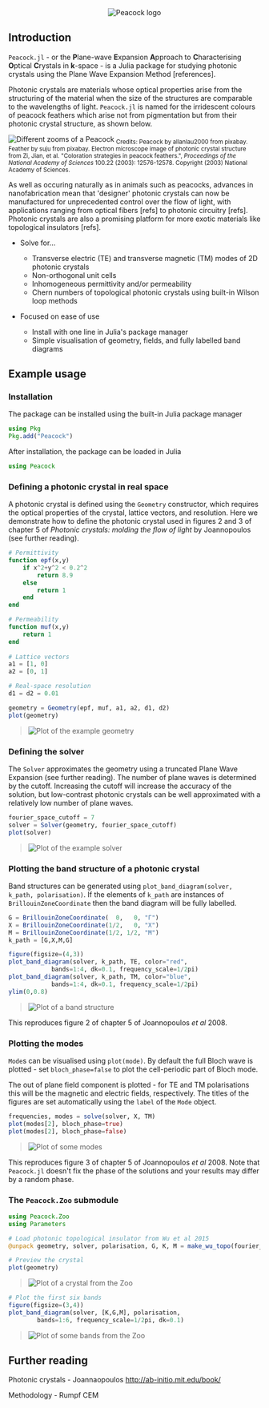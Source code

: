 <div align="center">
<img src="logo.png" alt="Peacock logo"></img>
</div>

## Introduction

`Peacock.jl` - or the **P**lane-wave **E**xpansion **A**pproach to **C**haracterising **O**ptical **C**rystals in **k**-space - is a Julia package for studying photonic crystals using the Plane Wave Expansion Method [references].

Photonic crystals are materials whose optical properties arise from the structuring of the material when the size of the structures are comparable to the wavelengths of light. `Peacock.jl` is named for the irridescent colours of peacock feathers which arise not from pigmentation but from their photonic crystal structure, as shown below.

![Different zooms of a Peacock](zoom.png)
<sub>Credits: Peacock by allanlau2000 from pixabay. Feather by suju from pixabay. Electron microscope image of photonic crystal structure from Zi, Jian, et al. "Coloration strategies in peacock feathers.",  *Proceedings of the National Academy of Sciences* 100.22 (2003): 12576-12578. Copyright (2003) National Academy of Sciences.</sub>

As well as occuring naturally as in animals such as peacocks, advances in nanofabrication mean that 'designer' photonic crystals can now be manufactured for unprecedented control over the flow of light, with applications ranging from optical fibers [refs] to photonic circuitry [refs]. Photonic crystals are also a promising platform for more exotic materials like topological insulators [refs].

* Solve for...
	* Transverse electric (TE) and transverse magnetic (TM) modes of 2D photonic crystals
	* Non-orthogonal unit cells
	* Inhomogeneous permittivity and/or permeability
	* Chern numbers of topological photonic crystals using built-in Wilson loop methods

* Focused on ease of use
	* Install with one line in Julia's package manager
	* Simple visualisation of geometry, fields, and fully labelled band diagrams



## Example usage

### Installation

The package can be installed using the built-in Julia package manager
```julia
using Pkg
Pkg.add("Peacock")
```

After installation, the package can be loaded in Julia
```julia
using Peacock
```


### Defining a photonic crystal in real space

A photonic crystal is defined using the `Geometry` constructor, which requires the optical properties of the crystal, lattice vectors, and resolution. Here we demonstrate how to define the photonic crystal used in figures 2 and 3 of chapter 5 of _Photonic crystals: molding the flow of light_ by Joannopoulos (see further reading).
```julia
# Permittivity
function epf(x,y)
    if x^2+y^2 < 0.2^2
        return 8.9
    else
        return 1
    end
end

# Permeability
function muf(x,y)
    return 1
end
    
# Lattice vectors
a1 = [1, 0]
a2 = [0, 1]

# Real-space resolution
d1 = d2 = 0.01

geometry = Geometry(epf, muf, a1, a2, d1, d2)
plot(geometry)
```
> ![Plot of the example geometry](figures/example_plot_geometry.png)

### Defining the solver

The `Solver` approximates the geometry using a truncated Plane Wave Expansion (see further reading). The number of plane waves is determined by the cutoff. Increasing the cutoff will increase the accuracy of the solution, but low-contrast photonic crystals can be well approximated with a relatively low number of plane waves.

```julia
fourier_space_cutoff = 7
solver = Solver(geometry, fourier_space_cutoff)
plot(solver)
```
> ![Plot of the example solver](figures/example_plot_solver_cutoff=7.png)


### Plotting the band structure of a photonic crystal

Band structures can be generated using `plot_band_diagram(solver, k_path, polarisation)`. If the elements of `k_path` are instances of `BrillouinZoneCoordinate` then the band diagram will be fully labelled.

```julia
G = BrillouinZoneCoordinate(  0,   0, "Γ")
X = BrillouinZoneCoordinate(1/2,   0, "X")
M = BrillouinZoneCoordinate(1/2, 1/2, "M")
k_path = [G,X,M,G]

figure(figsize=(4,3))
plot_band_diagram(solver, k_path, TE, color="red",
            bands=1:4, dk=0.1, frequency_scale=1/2pi)
plot_band_diagram(solver, k_path, TM, color="blue",
            bands=1:4, dk=0.1, frequency_scale=1/2pi)
ylim(0,0.8)
```
> ![Plot of a band structure](figures/example_plot_band_diagram.png)

This reproduces figure 2 of chapter 5 of Joannopoulos *et al* 2008.

### Plotting the modes

`Mode`s can be visualised using `plot(mode)`. By default the full Bloch wave is plotted - set `bloch_phase=false` to plot the cell-periodic part of Bloch mode.

The out of plane field component is plotted - for TE and TM polarisations this will be the magnetic and electric fields, respectively. The titles of the figures are set automatically using the `label` of the `Mode` object.

```julia
frequencies, modes = solve(solver, X, TM)
plot(modes[2], bloch_phase=true)
plot(modes[2], bloch_phase=false)
```

> ![Plot of some modes](figures/example_plot_modes.png)

This reproduces figure 3 of chapter 5 of Joannopoulos *et al* 2008. Note that `Peacock.jl` doesn't fix the phase of the solutions and your results may differ by a random phase.


### The `Peacock.Zoo` submodule

```julia
using Peacock.Zoo
using Parameters

# Load photonic topological insulator from Wu et al 2015
@unpack geometry, solver, polarisation, G, K, M = make_wu_topo(fourier_space_cutoff)

# Preview the crystal
plot(geometry)
```

> ![Plot of a crystal from the Zoo](figures/example_zoo_geometry.png)

```julia
# Plot the first six bands
figure(figsize=(3,4))
plot_band_diagram(solver, [K,G,M], polarisation,
        bands=1:6, frequency_scale=1/2pi, dk=0.1)
```

> ![Plot of some bands from the Zoo](figures/example_zoo_bands.png)


## Further reading

Photonic crystals - Joannaopoulos
http://ab-initio.mit.edu/book/

Methodology - Rumpf CEM
